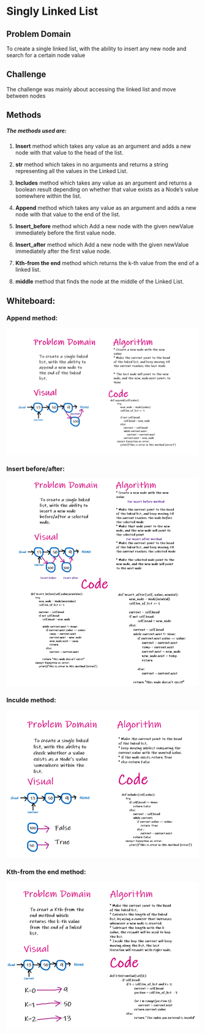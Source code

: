 # Singly Linked List

## Problem Domain

To create a single linked list, with the ability to insert any new node and search for a certain node value

## Challenge

The challenge was mainly about accessing the linked list and move between nodes


## Methods

##### The methods used are:

1. **Insert** method which takes any value as an argument and adds a new node with that value to the head of the list.
2. **__str__** method which takes in no arguments and returns a string representing all the values in the Linked List.

3. **Includes** method which takes any value as an argument and returns a boolean result depending on whether that value exists as a Node’s value somewhere within the list.
4. **Append** method which takes any value as an argument and adds a new node with that value to the end of the list. 
5. **Insert_before** method which Add a new node with the given newValue immediately before the first value node.
6. **Insert_after** method which Add a new node with the given newValue immediately after the first value node.
7. **Kth-from the end** method which returns the k-th value from the end of a linked list.
8. **middle** method that finds the node at the middle of the Linked List.


## Whiteboard:

### Append method:
![append](/assets/linked_list/append.PNG)

### Insert before/after:
![append](/assets/linked_list/insert.PNG)

### Inculde method:
![append](/assets/linked_list/include.PNG)

### Kth-from the end method:
![append](/assets/linked_list/kth.PNG)
